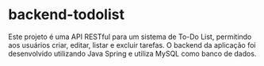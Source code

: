# backend-todolist
Este projeto é uma API RESTful para um sistema de To-Do List, permitindo aos usuários criar, editar, listar e excluir tarefas. O backend da aplicação foi desenvolvido utilizando Java Spring e utiliza MySQL como banco de dados.
